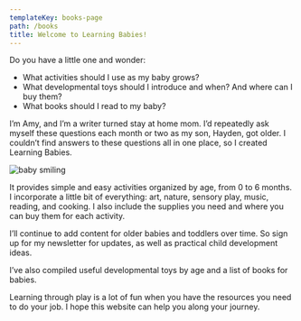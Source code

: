 ```yaml
---
templateKey: books-page
path: /books
title: Welcome to Learning Babies!
---
```

Do you have a little one and wonder:

* What activities should I use as my baby grows?
* What developmental toys should I introduce and when? And where can I buy them?
* What books should I read to my baby?

I’m Amy, and I’m a writer turned stay at home mom. I’d repeatedly ask myself these questions each month or two as my son, Hayden, got older. I couldn’t find answers to these questions all in one place, so I created Learning Babies.

![baby smiling](/img/02704a92-c1b3-49b9-878e-fd605b9354ef.jpeg "baby smiling")

It provides simple and easy activities organized by age, from 0 to 6 months. I incorporate a little bit of everything: art, nature, sensory play, music, reading, and cooking. I also include the supplies you need and where you can buy them for each activity. 

I’ll continue to add content for older babies and toddlers over time. So sign up for my newsletter for updates, as well as practical child development ideas.

I’ve also compiled useful developmental toys by age and a list of books for babies. 

Learning through play is a lot of fun when you have the resources you need to do your job. I hope this website can help you along your journey.
